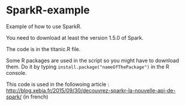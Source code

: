 # SparkR-example

Example of how to use SparkR. 

You need to download at least the version 1.5.0 of Spark.

The code is in the titanic.R file. 

Some R packages are used in the script so you might have to download them. Do it by typing `install.package("nameOfThePackage")` in the R console.

This code is used in the followoing article : http://blog.xebia.fr/2015/09/30/decouvrez-sparkr-la-nouvelle-api-de-spark/ (in french)
